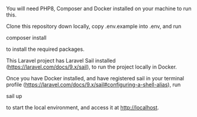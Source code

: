 You will need PHP8, Composer and Docker installed on your machine to run this.

Clone this repository down locally, copy .env.example into .env, and run

 composer install

to install the required packages.

This Laravel project has Laravel Sail installed (<https://laravel.com/docs/9.x/sail>), to run the project locally in Docker.

Once you have Docker installed, and have registered sail in your terminal profile (<https://laravel.com/docs/9.x/sail#configuring-a-shell-alias>), run

 sail up

to start the local environment, and access it at <http://localhost>.
